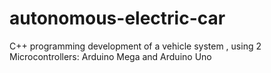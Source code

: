 # autonomous-electric-car
C++ programming development of a vehicle system , using 2 Microcontrollers: Arduino Mega and Arduino Uno
